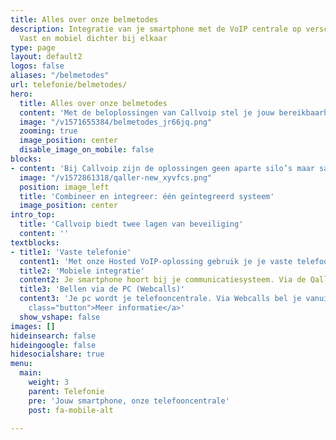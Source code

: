 ```yaml
---
title: Alles over onze belmetodes
description: Integratie van je smartphone met de VoIP centrale op verschillende manieren.
  Vast en mobiel dichter bij elkaar
type: page
layout: default2
logos: false
aliases: "/belmetodes"
url: telefonie/belmetodes/
hero:
  title: Alles over onze belmetodes
  content: 'Met de beloplossingen van Callvoip stel je jouw bereikbaarheid precies in zoals jij dat wilt. Of je nu belt via een vaste lijn, je mobiel of je computer: alles werkt soepel samen binnen één systeem. Zo ben je altijd professioneel bereikbaar; op kantoor, onderweg of thuis. Callvoip biedt flexibele, schaalbare en slimme oplossingen die meegroeien met jouw organisatie. Ontdek hoe vaste telefonie, mobiele integratie en bellen via de pc elkaar versterken en samen zorgen voor een complete oplossing.<br><br><a href="/klantworden" class="button">Nog geen Callvoip klant?</a>'
  image: "/v1571655384/belmetodes_jr66jq.png"
  zooming: true 
  image_position: center
  disable_image_on_mobile: false
blocks:
- content: 'Bij Callvoip zijn de oplossingen geen aparte silo’s maar samenwerkende modules. Je kunt bijvoorbeeld:<br>- Je vaste nummer doorschakelen naar je mobiel<br>- Bellen met je vaste nummer vanaf je smartphone<br>- Via de PC inloggen en belacties uitvoeren<br>- Integraties met CRM-systemen en andere software<br><br>Zo creëer je een flexibel, modulair bel­systeem dat past bij en meegroeit met je organisatie.'
  image: "/v1572861318/qaller-new_xyvfcs.png"
  position: image_left
  title: 'Combineer en integreer: één geïntegreerd systeem'
  image_position: center
intro_top:
  title: 'Callvoip biedt twee lagen van beveiliging'
  content: ''
textblocks:
- title1: 'Vaste telefonie'
  content1: 'Met onze Hosted VoIP-oplossing gebruik je je vaste telefooncentrale via internet. Geen fysieke centrale meer op locatie. Je krijgt volledige functionaliteit: doorschakelen, voicemail, belplannen, integraties met software, en schaalbaarheid op maat.<br><br><br><a href="/telefonie/hostedvoip/" class="button">Meer informatie</a>'
  title2: 'Mobiele integratie'
  content2: Je smartphone hoort bij je communicatiesysteem. Via de Qaller-app regelt je doorschakelingen, pas je belplannen aan en kun je zelfs bellen via je vaste nummer op je mobiel. Met de Vamos SIM-oplossing vervaagt de grens tussen vast en mobiel.<br><br><br><a href="/telefonie/qaller/" class="button">Meer informatie</a>
  title3: 'Bellen via de PC (Webcalls)'
  content3: 'Je pc wordt je telefooncentrale. Via Webcalls bel je vanuit je browser zonder extra installatie. Met de Chrome-extensie (click-to-dial), operator dashboard, integraties en realtime inzicht. Perfect voor thuiswerken of flexplekken.<br><br><br><a href="/webcalls/"
    class="button">Meer informatie</a>'
  show_vshape: false
images: []
hideinsearch: false
hideingoogle: false
hidesocialshare: true
menu:
  main:
    weight: 3
    parent: Telefonie
    pre: 'Jouw smartphone, onze telefooncentrale'
    post: fa-mobile-alt

---
```

